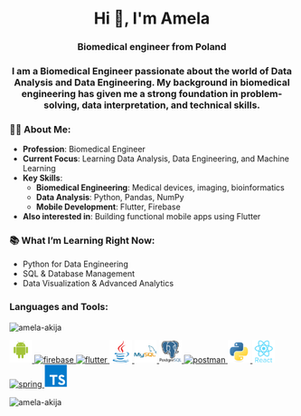 <h1 align="center">Hi 👋, I'm Amela</h1>
<h3 align="center">Biomedical engineer from Poland</h3>



<h3 align="center">I am a Biomedical Engineer passionate about the world of Data Analysis and Data Engineering. My background in biomedical engineering has given me a strong foundation in problem-solving, data interpretation, and technical skills.  </h3>
<p align="center">
</p>

<h3 style="text-align: left;">👩‍🔬 About Me:</h3>

<ul style="text-align: left;">
  <li><strong>Profession</strong>: Biomedical Engineer</li>
  <li><strong>Current Focus</strong>: Learning Data Analysis, Data Engineering, and Machine Learning</li>
  <li><strong>Key Skills</strong>:
    <ul>
      <li><strong>Biomedical Engineering</strong>: Medical devices, imaging, bioinformatics</li>
      <li><strong>Data Analysis</strong>: Python, Pandas, NumPy</li>
       <li><strong>Mobile Development</strong>: Flutter, Firebase</li>
    </ul>
  </li>
   <li><strong>Also interested in</strong>: Building functional mobile apps using Flutter</li>
</ul>

<h3 style="text-align: left;">📚 What I’m Learning Right Now:</h3>
<ul style="text-align: left;">
  <li>Python for Data Engineering</li>
  <li>SQL & Database Management</li>
  <li>Data Visualization & Advanced Analytics</li>
</ul>



<h3 align="left">Languages and Tools:</h3>
<p><img align="center" src="https://github-readme-stats.vercel.app/api/top-langs?username=amela-akija&show_icons=true&locale=en&layout=compact" alt="amela-akija" /></p>
<p align="left"> <a href="https://developer.android.com" target="_blank" rel="noreferrer"> <img src="https://raw.githubusercontent.com/devicons/devicon/master/icons/android/android-original-wordmark.svg" alt="android" width="40" height="40"/> </a> <a href="https://firebase.google.com/" target="_blank" rel="noreferrer"> <img src="https://www.vectorlogo.zone/logos/firebase/firebase-icon.svg" alt="firebase" width="40" height="40"/> </a> <a href="https://flutter.dev" target="_blank" rel="noreferrer"> <img src="https://www.vectorlogo.zone/logos/flutterio/flutterio-icon.svg" alt="flutter" width="40" height="40"/> </a> <a href="https://www.java.com" target="_blank" rel="noreferrer"> <img src="https://raw.githubusercontent.com/devicons/devicon/master/icons/java/java-original.svg" alt="java" width="40" height="40"/> </a> <a href="https://www.mysql.com/" target="_blank" rel="noreferrer"> <img src="https://raw.githubusercontent.com/devicons/devicon/master/icons/mysql/mysql-original-wordmark.svg" alt="mysql" width="40" height="40"/> </a> <a href="https://www.postgresql.org" target="_blank" rel="noreferrer"> <img src="https://raw.githubusercontent.com/devicons/devicon/master/icons/postgresql/postgresql-original-wordmark.svg" alt="postgresql" width="40" height="40"/> </a> <a href="https://postman.com" target="_blank" rel="noreferrer"> <img src="https://www.vectorlogo.zone/logos/getpostman/getpostman-icon.svg" alt="postman" width="40" height="40"/> </a> <a href="https://www.python.org" target="_blank" rel="noreferrer"> <img src="https://raw.githubusercontent.com/devicons/devicon/master/icons/python/python-original.svg" alt="python" width="40" height="40"/> </a> <a href="https://reactjs.org/" target="_blank" rel="noreferrer"> <img src="https://raw.githubusercontent.com/devicons/devicon/master/icons/react/react-original-wordmark.svg" alt="react" width="40" height="40"/> </a> <a href="https://spring.io/" target="_blank" rel="noreferrer"> <img src="https://www.vectorlogo.zone/logos/springio/springio-icon.svg" alt="spring" width="40" height="40"/> </a> <a href="https://www.typescriptlang.org/" target="_blank" rel="noreferrer"> <img src="https://raw.githubusercontent.com/devicons/devicon/master/icons/typescript/typescript-original.svg" alt="typescript" width="40" height="40"/> </a> </p>


<p><img align="center" src="https://github-readme-streak-stats.herokuapp.com/?user=amela-akija&" alt="amela-akija" /></p>

